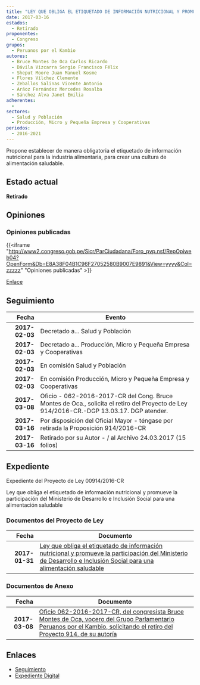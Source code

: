 ```yaml
---
title: "LEY QUE OBLIGA EL ETIQUETADO DE INFORMACIÓN NUTRICIONAL Y PROMUEVE LA PARTICIPACIÓN DEL MINISTERIO DE DESARROLLO E INCLUSIÓN SOCIAL PARA UNA ALIMENTACIÓN SALUDABLE"
date: 2017-03-16
estados: 
  - Retirado
proponentes: 
  - Congreso
grupos: 
  - Peruanos por el Kambio
autores: 
  - Bruce Montes De Oca Carlos Ricardo
  - Dávila Vizcarra Sergio Francisco Félix
  - Sheput Moore Juan Manuel Kosme
  - Flores Vílchez Clemente
  - Zeballos Salinas Vicente Antonio
  - Aráoz Fernández Mercedes Rosalba
  - Sánchez Alva Janet Emilia
adherentes: 
  - 
sectores: 
  - Salud y Población
  - Producción, Micro y Pequeña Empresa y Cooperativas
periodos: 
  - 2016-2021
---
```


Propone establecer de manera obligatoria el etiquetado de información nutricional para la industria alimentaria, para crear una cultura de alimentación saludable.


## Estado actual

**Retirado**

## Opiniones

### Opiniones publicadas

{{<iframe "http://www2.congreso.gob.pe/Sicr/ParCiudadana/Foro_pvp.nsf/RepOpiweb04?OpenForm&Db=E8A38F04B1C96F27052580B9007E9891&View=yyyy&Col=zzzzz" "Opiniones publicadas" >}}

[Enlace](http://www2.congreso.gob.pe/Sicr/ParCiudadana/Foro_pvp.nsf/RepOpiweb04?OpenForm&Db=E8A38F04B1C96F27052580B9007E9891&View=yyyy&Col=zzzzz)

## Seguimiento

| Fecha | Evento |
|------:|--------|
| **2017-02-03** | Decretado a... Salud y Población|
| **2017-02-03** | Decretado a... Producción, Micro y Pequeña Empresa y Cooperativas|
| **2017-02-03** | En comisión Salud y Población|
| **2017-02-03** | En comisión Producción, Micro y Pequeña Empresa y Cooperativas|
| **2017-03-08** | Oficio - 062-2016-2017-CR del Cong. Bruce Montes de Oca., solicita el retiro del Proyecto de Ley 914/2016-CR.-DGP 13.03.17. DGP atender.|
| **2017-03-16** | Por disposición del Oficial Mayor - téngase por retirada la Proposición 914/2016-CR|
| **2017-03-16** | Retirado por su Autor - / al Archivo 24.03.2017 (15 folios)|


## Expediente

Expediente del Proyecto de Ley 00914/2016-CR

Ley que obliga el etiquetado de información nutricional y promueve la participación del Ministerio de Desarrollo e Inclusión Social para una alimentación saludable


### Documentos del Proyecto de Ley

| Fecha | Documento |
|------:|--------|
| **2017-01-31** | [Ley que obliga el etiquetado de información nutricional y promueve la participación del Ministerio de Desarrollo e Inclusión Social para una alimentación saludable](http://www.leyes.congreso.gob.pe/Documentos/2016_2021/Proyectos_de_Ley_y_de_Resoluciones_Legislativas/PL0091420170131..pdf) |

### Documentos de Anexo

| Fecha | Documento |
|------:|--------|
| **2017-03-08** | [Oficio 062-2016-2017-CR, del congresista Bruce Montes de Oca, vocero del Grupo Parlamentario Peruanos por el Kambio, solicitando el retiro del Proyecto 914, de su autoría](http://www.leyes.congreso.gob.pe/Documentos/2016_2021/Oficios/Congresistas/OFICIO-062-2016-2017-CR..pdf) |

## Enlaces 

- [Seguimiento](http://www2.congreso.gob.pe/Sicr/TraDocEstProc/CLProLey2016.nsf/f7fff46988ca05b1052578e100829cc7/af3c454e188c0bf9052580b9007b4f58?OpenDocument)
- [Expediente Digital](http://www2.congreso.gob.pehttp://www2.congreso.gob.pe/Sicr/TraDocEstProc/CLProLey2016.nsf/f7fff46988ca05b1052578e100829cc7/af3c454e188c0bf9052580b9007b4f58?OpenDocument&Click=05257FB7005EB655.eb71d0cf91d8294e05256cdf006b5706/$Body/0.1C6C)
